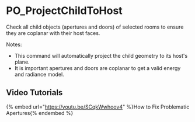 # PO_ProjectChildToHost

Check all child objects (apertures and doors) of selected rooms to ensure they are coplanar with their host faces. 

Notes:
- This command will automatically project the child geometry to its host&apos;s plane.
- It is important apertures and doors are coplanar to get a valid energy and radiance model.

## Video Tutorials

{% embed url="https://youtu.be/SCqkWwhoov4" %}How to Fix Problematic Apertures{% endembed %}
